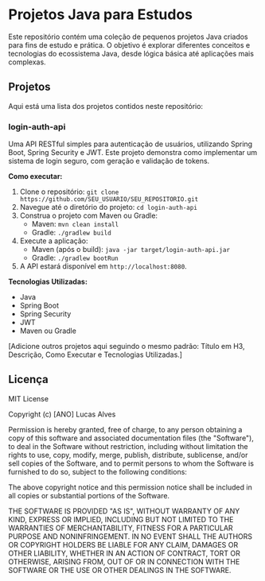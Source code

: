 # Projetos Java para Estudos

Este repositório contém uma coleção de pequenos projetos Java criados para fins de estudo e prática. O objetivo é explorar diferentes conceitos e tecnologias do ecossistema Java, desde lógica básica até aplicações mais complexas.

## Projetos

Aqui está uma lista dos projetos contidos neste repositório:

### login-auth-api

Uma API RESTful simples para autenticação de usuários, utilizando Spring Boot, Spring Security e JWT. Este projeto demonstra como implementar um sistema de login seguro, com geração e validação de tokens.

**Como executar:**

1.  Clone o repositório: `git clone https://github.com/SEU_USUARIO/SEU_REPOSITORIO.git`
2.  Navegue até o diretório do projeto: `cd login-auth-api`
3.  Construa o projeto com Maven ou Gradle:
    *   Maven: `mvn clean install`
    *   Gradle: `./gradlew build`
4.  Execute a aplicação:
    *   Maven (após o build): `java -jar target/login-auth-api.jar`
    *   Gradle: `./gradlew bootRun`
5.  A API estará disponível em `http://localhost:8080`.

**Tecnologias Utilizadas:**

*   Java
*   Spring Boot
*   Spring Security
*   JWT
*   Maven ou Gradle

[Adicione outros projetos aqui seguindo o mesmo padrão: Título em H3, Descrição, Como Executar e Tecnologias Utilizadas.]

## Licença

MIT License

Copyright (c) \[ANO] Lucas Alves

Permission is hereby granted, free of charge, to any person obtaining a copy
of this software and associated documentation files (the "Software"), to deal
in the Software without restriction, including without limitation the rights
to use, copy, modify, merge, publish, distribute, sublicense, and/or sell
copies of the Software, and to permit persons to whom the Software is
furnished to do so, subject to the following conditions:

The above copyright notice and this permission notice shall be included in all
copies or substantial portions of the Software.

THE SOFTWARE IS PROVIDED "AS IS", WITHOUT WARRANTY OF ANY KIND, EXPRESS OR
IMPLIED, INCLUDING BUT NOT LIMITED TO THE WARRANTIES OF MERCHANTABILITY,
FITNESS FOR A PARTICULAR PURPOSE AND NONINFRINGEMENT. IN NO EVENT SHALL THE
AUTHORS OR COPYRIGHT HOLDERS BE LIABLE FOR ANY CLAIM, DAMAGES OR OTHER
LIABILITY, WHETHER IN AN ACTION OF CONTRACT, TORT OR OTHERWISE, ARISING FROM,
OUT OF OR IN CONNECTION WITH THE SOFTWARE OR THE USE OR OTHER DEALINGS IN
THE SOFTWARE.
